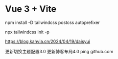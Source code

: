 # Vue 3 + Vite

npm install -D tailwindcss postcss autoprefixer

npx tailwindcss init -p

https://blog.kahvia.cn/2024/04/19/daisyui

更新切换主题配置3.0
更新博客布局4.0
ping github.com